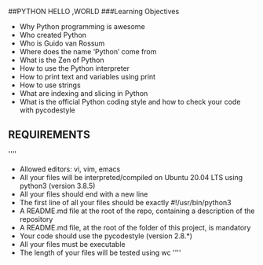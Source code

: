 ##PYTHON HELLO ,WORLD
###Learning Objectives
 - Why Python programming is awesome
 - Who created Python
 - Who is Guido van Rossum
 - Where does the name ‘Python’ come from
 - What is the Zen of Python
 - How to use the Python interpreter
 - How to print text and variables using print
 - How to use strings
 - What are indexing and slicing in Python
 - What is the official Python coding style and how to check your code with pycodestyle 

## REQUIREMENTS
''''
- Allowed editors: vi, vim, emacs
- All your files will be interpreted/compiled on Ubuntu 20.04 LTS using python3 (version 3.8.5)
- All your files should end with a new line
- The first line of all your files should be exactly #!/usr/bin/python3
- A README.md file at the root of the repo, containing a description of the repository
- A README.md file, at the root of the folder of this project, is mandatory
- Your code should use the pycodestyle (version 2.8.*)
- All your files must be executable
- The length of your files will be tested using wc
''''
